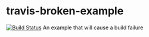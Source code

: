 # travis-broken-example
[![Build Status](https://travis-ci.org/xhrix/Demo-Travis.svg?branch=master)](https://travis-ci.org/xhrix/Demo-Travis)
An example that will cause a build failure
